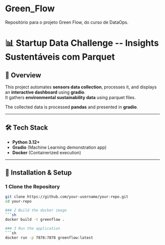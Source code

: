# Green_Flow
Repositório para o projeto Green Flow, do curso de DataOps.

# 📊 Startup Data Challenge -- Insights Sustentáveis com Parquet

## 📖 Overview  
This project automates **sensors data collection**, processes it, and displays an **interactive dashboard** using **gradio**.  
It gathers **environmental sustainability data** using parquet files.  

The collected data is processed **pandas** and presented in **gradio**.  

---

## 🛠️ Tech Stack  
- **Python 3.12+**  
- **Gradio** (Machine Learning demonstration app)  
- **Docker** (Containerized execution)  

---

## 🔧 Installation & Setup  

### 1️ Clone the Repository  
```sh
git clone https://github.com/your-username/your-repo.git
cd your-repo

### 2 Build the docker image
```sh
docker build -t greenflow .

### 3 Run the application
```sh
docker run -p 7878:7878 greenflow:latest

